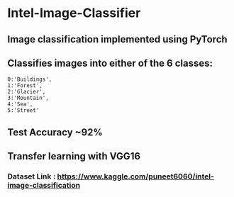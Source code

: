 # Intel-Image-Classifier
## Image  classification implemented using PyTorch  
## Classifies images into either of the 6 classes:

    0:'Buildings',
    1:'Forest',
    2:'Glacier',
    3:'Mountain',
    4:'Sea',
    5:'Street'

## Test Accuracy ~92% 
## Transfer learning with VGG16
### Dataset Link : https://www.kaggle.com/puneet6060/intel-image-classification
